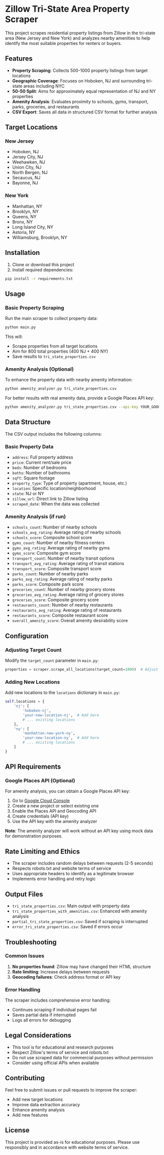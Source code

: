 # Zillow Tri-State Area Property Scraper

This project scrapes residential property listings from Zillow in the tri-state area (New Jersey and New York) and analyzes nearby amenities to help identify the most suitable properties for renters or buyers.

## Features

- **Property Scraping**: Collects 500-1000 property listings from target locations
- **Geographic Coverage**: Focuses on Hoboken, NJ and surrounding tri-state areas including NYC
- **50-50 Split**: Aims for approximately equal representation of NJ and NY properties
- **Amenity Analysis**: Evaluates proximity to schools, gyms, transport, parks, groceries, and restaurants
- **CSV Export**: Saves all data in structured CSV format for further analysis

## Target Locations

### New Jersey
- Hoboken, NJ
- Jersey City, NJ
- Weehawken, NJ
- Union City, NJ
- North Bergen, NJ
- Secaucus, NJ
- Bayonne, NJ

### New York
- Manhattan, NY
- Brooklyn, NY
- Queens, NY
- Bronx, NY
- Long Island City, NY
- Astoria, NY
- Williamsburg, Brooklyn, NY

## Installation

1. Clone or download this project
2. Install required dependencies:

```bash
pip install -r requirements.txt
```

## Usage

### Basic Property Scraping

Run the main scraper to collect property data:

```bash
python main.py
```

This will:
- Scrape properties from all target locations
- Aim for 800 total properties (400 NJ + 400 NY)
- Save results to `tri_state_properties.csv`

### Amenity Analysis (Optional)

To enhance the property data with nearby amenity information:

```bash
python amenity_analyzer.py tri_state_properties.csv
```

For better results with real amenity data, provide a Google Places API key:

```bash
python amenity_analyzer.py tri_state_properties.csv --api-key YOUR_GOOGLE_API_KEY
```

## Data Structure

The CSV output includes the following columns:

### Basic Property Data
- `address`: Full property address
- `price`: Current rent/sale price
- `beds`: Number of bedrooms
- `baths`: Number of bathrooms
- `sqft`: Square footage
- `property_type`: Type of property (apartment, house, etc.)
- `location`: Specific location/neighborhood
- `state`: NJ or NY
- `zillow_url`: Direct link to Zillow listing
- `scraped_date`: When the data was collected

### Amenity Analysis (if run)
- `schools_count`: Number of nearby schools
- `schools_avg_rating`: Average rating of nearby schools
- `schools_score`: Composite school score
- `gyms_count`: Number of nearby fitness centers
- `gyms_avg_rating`: Average rating of nearby gyms
- `gyms_score`: Composite gym score
- `transport_count`: Number of nearby transit options
- `transport_avg_rating`: Average rating of transit stations
- `transport_score`: Composite transport score
- `parks_count`: Number of nearby parks
- `parks_avg_rating`: Average rating of nearby parks
- `parks_score`: Composite park score
- `groceries_count`: Number of nearby grocery stores
- `groceries_avg_rating`: Average rating of grocery stores
- `groceries_score`: Composite grocery score
- `restaurants_count`: Number of nearby restaurants
- `restaurants_avg_rating`: Average rating of restaurants
- `restaurants_score`: Composite restaurant score
- `overall_amenity_score`: Overall amenity desirability score

## Configuration

### Adjusting Target Count
Modify the `target_count` parameter in `main.py`:

```python
properties = scraper.scrape_all_locations(target_count=1000)  # Adjust as needed
```

### Adding New Locations
Add new locations to the `locations` dictionary in `main.py`:

```python
self.locations = {
    'nj': [
        'hoboken-nj',
        'your-new-location-nj',  # Add here
        # ... existing locations
    ],
    'ny': [
        'manhattan-new-york-ny',
        'your-new-location-ny',  # Add here
        # ... existing locations
    ]
}
```

## API Requirements

### Google Places API (Optional)
For amenity analysis, you can obtain a Google Places API key:

1. Go to [Google Cloud Console](https://console.cloud.google.com/)
2. Create a new project or select existing one
3. Enable the Places API and Geocoding API
4. Create credentials (API key)
5. Use the API key with the amenity analyzer

**Note**: The amenity analyzer will work without an API key using mock data for demonstration purposes.

## Rate Limiting and Ethics

- The scraper includes random delays between requests (2-5 seconds)
- Respects robots.txt and website terms of service
- Uses appropriate headers to identify as a legitimate browser
- Implements error handling and retry logic

## Output Files

- `tri_state_properties.csv`: Main output with property data
- `tri_state_properties_with_amenities.csv`: Enhanced with amenity analysis
- `partial_tri_state_properties.csv`: Saved if scraping is interrupted
- `error_tri_state_properties.csv`: Saved if errors occur

## Troubleshooting

### Common Issues

1. **No properties found**: Zillow may have changed their HTML structure
2. **Rate limiting**: Increase delays between requests
3. **Geocoding failures**: Check address format or API key

### Error Handling

The scraper includes comprehensive error handling:
- Continues scraping if individual pages fail
- Saves partial data if interrupted
- Logs all errors for debugging

## Legal Considerations

- This tool is for educational and research purposes
- Respect Zillow's terms of service and robots.txt
- Do not use scraped data for commercial purposes without permission
- Consider using official APIs when available

## Contributing

Feel free to submit issues or pull requests to improve the scraper:
- Add new target locations
- Improve data extraction accuracy
- Enhance amenity analysis
- Add new features

## License

This project is provided as-is for educational purposes. Please use responsibly and in accordance with website terms of service.
